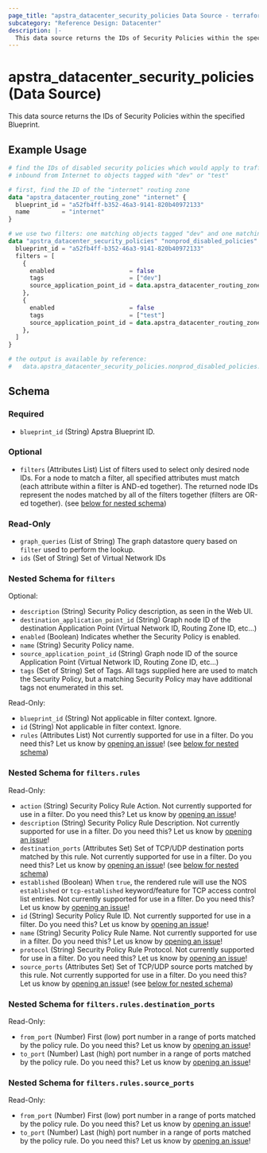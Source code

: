 ```yaml
---
page_title: "apstra_datacenter_security_policies Data Source - terraform-provider-apstra"
subcategory: "Reference Design: Datacenter"
description: |-
  This data source returns the IDs of Security Policies within the specified Blueprint.
---
```


# apstra_datacenter_security_policies (Data Source)

This data source returns the IDs of Security Policies within the specified Blueprint.


## Example Usage

```terraform
# find the IDs of disabled security policies which would apply to traffic
# inbound from Internet to objects tagged with "dev" or "test"

# first, find the ID of the "internet" routing zone
data "apstra_datacenter_routing_zone" "internet" {
  blueprint_id = "a52fb4ff-b352-46a3-9141-820b40972133"
  name         = "internet"
}

# we use two filters: one matching objects tagged "dev" and one matching "test"
data "apstra_datacenter_security_policies" "nonprod_disabled_policies" {
  blueprint_id = "a52fb4ff-b352-46a3-9141-820b40972133"
  filters = [
    {
      enabled                     = false
      tags                        = ["dev"]
      source_application_point_id = data.apstra_datacenter_routing_zone.internet.id
    },
    {
      enabled                     = false
      tags                        = ["test"]
      source_application_point_id = data.apstra_datacenter_routing_zone.internet.id
    },
  ]
}

# the output is available by reference:
#   data.apstra_datacenter_security_policies.nonprod_disabled_policies.ids
```

<!-- schema generated by tfplugindocs -->
## Schema

### Required

- `blueprint_id` (String) Apstra Blueprint ID.

### Optional

- `filters` (Attributes List) List of filters used to select only desired node IDs. For a node to match a filter, all specified attributes must match (each attribute within a filter is AND-ed together). The returned node IDs represent the nodes matched by all of the filters together (filters are OR-ed together). (see [below for nested schema](#nestedatt--filters))

### Read-Only

- `graph_queries` (List of String) The graph datastore query based on `filter` used to perform the lookup.
- `ids` (Set of String) Set of Virtual Network IDs

<a id="nestedatt--filters"></a>
### Nested Schema for `filters`

Optional:

- `description` (String) Security Policy description, as seen in the Web UI.
- `destination_application_point_id` (String) Graph node ID of the destination Application Point (Virtual Network ID, Routing Zone ID, etc...)
- `enabled` (Boolean) Indicates whether the Security Policy is enabled.
- `name` (String) Security Policy name.
- `source_application_point_id` (String) Graph node ID of the source Application Point (Virtual Network ID, Routing Zone ID, etc...)
- `tags` (Set of String) Set of Tags. All tags supplied here are used to match the Security Policy, but a matching Security Policy may have additional tags not enumerated in this set.

Read-Only:

- `blueprint_id` (String) Not applicable in filter context. Ignore.
- `id` (String) Not applicable in filter context. Ignore.
- `rules` (Attributes List) Not currently supported for use in a filter. Do you need this? Let us know by [opening an issue](https://github.com/Juniper/terraform-provider-apstra/issues/new)! (see [below for nested schema](#nestedatt--filters--rules))

<a id="nestedatt--filters--rules"></a>
### Nested Schema for `filters.rules`

Read-Only:

- `action` (String) Security Policy Rule Action. Not currently supported for use in a filter. Do you need this? Let us know by [opening an issue](https://github.com/Juniper/terraform-provider-apstra/issues/new)!
- `description` (String) Security Policy Rule Description. Not currently supported for use in a filter. Do you need this? Let us know by [opening an issue](https://github.com/Juniper/terraform-provider-apstra/issues/new)!
- `destination_ports` (Attributes Set) Set of TCP/UDP destination ports matched by this rule. Not currently supported for use in a filter. Do you need this? Let us know by [opening an issue](https://github.com/Juniper/terraform-provider-apstra/issues/new)! (see [below for nested schema](#nestedatt--filters--rules--destination_ports))
- `established` (Boolean) When `true`, the rendered rule will use the NOS `established` or `tcp-established` keyword/feature for TCP access control list entries. Not currently supported for use in a filter. Do you need this? Let us know by [opening an issue](https://github.com/Juniper/terraform-provider-apstra/issues/new)!
- `id` (String) Security Policy Rule ID. Not currently supported for use in a filter. Do you need this? Let us know by [opening an issue](https://github.com/Juniper/terraform-provider-apstra/issues/new)!
- `name` (String) Security Policy Rule Name. Not currently supported for use in a filter. Do you need this? Let us know by [opening an issue](https://github.com/Juniper/terraform-provider-apstra/issues/new)!
- `protocol` (String) Security Policy Rule Protocol. Not currently supported for use in a filter. Do you need this? Let us know by [opening an issue](https://github.com/Juniper/terraform-provider-apstra/issues/new)!
- `source_ports` (Attributes Set) Set of TCP/UDP source ports matched by this rule. Not currently supported for use in a filter. Do you need this? Let us know by [opening an issue](https://github.com/Juniper/terraform-provider-apstra/issues/new)! (see [below for nested schema](#nestedatt--filters--rules--source_ports))

<a id="nestedatt--filters--rules--destination_ports"></a>
### Nested Schema for `filters.rules.destination_ports`

Read-Only:

- `from_port` (Number) First (low) port number in a range of ports matched by the policy rule. Do you need this? Let us know by [opening an issue](https://github.com/Juniper/terraform-provider-apstra/issues/new)!
- `to_port` (Number) Last (high) port number in a range of ports matched by the policy rule. Do you need this? Let us know by [opening an issue](https://github.com/Juniper/terraform-provider-apstra/issues/new)!


<a id="nestedatt--filters--rules--source_ports"></a>
### Nested Schema for `filters.rules.source_ports`

Read-Only:

- `from_port` (Number) First (low) port number in a range of ports matched by the policy rule. Do you need this? Let us know by [opening an issue](https://github.com/Juniper/terraform-provider-apstra/issues/new)!
- `to_port` (Number) Last (high) port number in a range of ports matched by the policy rule. Do you need this? Let us know by [opening an issue](https://github.com/Juniper/terraform-provider-apstra/issues/new)!
